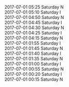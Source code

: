 2017-07-01 05:25 Saturday  N  
2017-07-01 05:10 Saturday  I  
2017-07-01 04:50 Saturday  N  
2017-07-01 04:45 Saturday  I  
2017-07-01 04:30 Saturday  N  
2017-07-01 04:25 Saturday  I  
2017-07-01 04:15 Saturday  N  
2017-07-01 01:55 Saturday  I  
2017-07-01 01:45 Saturday  N  
2017-07-01 01:40 Saturday  I  
2017-07-01 01:35 Saturday  N  
2017-07-01 01:00 Saturday  I  
2017-07-01 00:55 Saturday  N  
2017-07-01 00:20 Saturday  I  
2017-07-01 00:15 Saturday  N  
